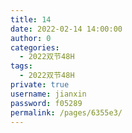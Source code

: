 ```yaml
---
title: 14
date: 2022-02-14 14:00:00
author: 0
categories: 
  - 2022双节48H
tags: 
  - 2022双节48H
private: true
username: jianxin
password: f05289
permalink: /pages/6355e3/
---
```


